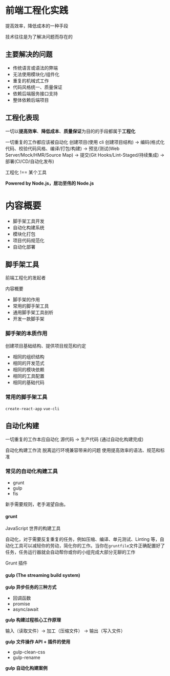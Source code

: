 # 前端工程化实践

提高效率，降低成本的一种手段

技术往往是为了解决问题而存在的

## 主要解决的问题

- 传统语言或语法的弊端
- 无法使用模块化/组件化
- 重复的机械式工作
- 代码风格统一、质量保证
- 依赖后端服务接口支持
- 整体依赖后端项目

## 工程化表现

一切以**提高效率**、**降低成本**、**质量保证**为目的的手段都属于**工程化**

一切重复的工作都应该被自动化
创建项目(使用 cli 创建项目结构) -> 编码(格式化代码、校验代码风格、编译/打包/构建) -> 预览/测试(Web Server/Mock/HMR/Source Map) -> 提交(Git Hooks/Lint-Staged/持续集成) -> 部署(CI/CD/自动化发布)

工程化 !== 某个工具

**Powered by Node.js，居功至伟的 Node.js**

# 内容概要

- 脚手架工具开发
- 自动化构建系统
- 模块化打包
- 项目代码规范化
- 自动化部署

## 脚手架工具

前端工程化的发起者

内容概要

- 脚手架的作用
- 常用的脚手架工具
- 通用脚手架工具剖析
- 开发一款脚手架

### 脚手架的本质作用

创建项目基础结构、提供项目规范和约定

- 相同的组织结构
- 相同的开发范式
- 相同的模块依赖
- 相同的工具配置
- 相同的基础代码

### 常用的脚手架工具

`create-react-app`
`vue-cli`

## 自动化构建

一切重复的工作本应自动化
源代码 -> 生产代码 (通过自动化构建完成)

自动化构建工作流
脱离运行环境兼容带来的问题
使用提高效率的语法、规范和标准

### 常见的自动化构建工具

- grunt
- gulp
- fis

新手需要规则，老手渴望自由。

#### grunt

JavaScript 世界的构建工具

自动化，对于需要反复重复的任务，例如压缩、编译、单元测试、Linting 等，自动化工具可以减轻你的劳动，简化你的工作。当你在`gruntfile`文件正确配置好了任务，任务运行器就会自动帮你或你的小组完成大部分无聊的工作

Grunt 插件

#### gulp (The streaming build system)

**gulp 异步任务的三种方式**

- 回调函数
- promise
- async/await

**gulp 构建过程核心工作原理**

输入（读取文件）-> 加工（压缩文件） -> 输出（写入文件）

**gulp 文件操作 API + 插件的使用**

- gulp-clean-css
- gulp-rename

**gulp 自动化构建案例**
